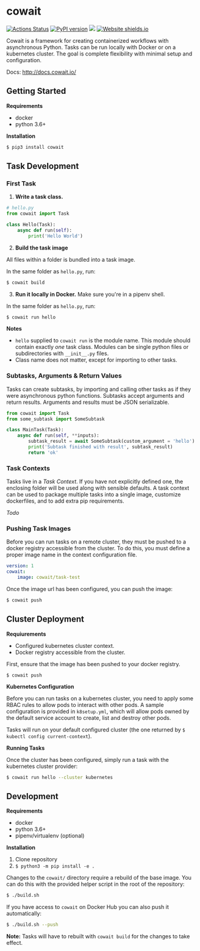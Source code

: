 # cowait

[![Actions Status](https://github.com/backtick-se/cowait/workflows/Tests/badge.svg)](https://github.com/backtick-se/cowait/actions)
[![PyPI version](https://img.shields.io/pypi/v/cowait.svg)](https://pypi.org/project/cowait/)
[![](https://img.shields.io/static/v1?label=docs&message=gitbook&color=blue)](http://docs.cowait.io/)
[![Website shields.io](https://img.shields.io/website-up-down-green-red/http/shields.io.svg)](http://cowait.io/)

Cowait is a framework for creating containerized workflows with asynchronous Python. Tasks can be run locally with Docker or on a kubernetes cluster. The goal is complete flexibility with minimal setup and configuration.

Docs: http://docs.cowait.io/

## Getting Started

**Requirements**
- docker
- python 3.6+

**Installation**

```bash
$ pip3 install cowait
```

## Task Development

### First Task

1. **Write a task class.**

```python
# hello.py
from cowait import Task

class Hello(Task):
    async def run(self):
        print('Hello World')
```

2. **Build the task image**

All files within a folder is bundled into a task image.

In the same folder as `hello.py`, run:

```bash
$ cowait build
```

3. **Run it locally in Docker.** Make sure you're in a pipenv shell.

In the same folder as `hello.py`, run:

```bash
$ cowait run hello
```

**Notes**
- `hello` supplied to `cowait run` is the module name. This module should contain exactly *one* task class. Modules can be single python files or subdirectories with `__init__.py` files.
- Class name does not matter, except for importing to other tasks.

### Subtasks, Arguments & Return Values

Tasks can create subtasks, by importing and calling other tasks as if they were asynchronous python functions. Subtasks accept arguments and return results. Arguments and results must be JSON serializable.

```python
from cowait import Task
from some_subtask import SomeSubtask

class MainTask(Task):
    async def run(self, **inputs):
        subtask_result = await SomeSubtask(custom_argument = 'hello')
        print('Subtask finished with result', subtask_result)
        return 'ok'
```

### Task Contexts

Tasks live in a *Task Context*. If you have not explicitly defined one, the enclosing folder will be used along with sensible defaults. A task context can be used to package multiple tasks into a single image, customize dockerfiles, and to add extra pip requirements.

*Todo*

### Pushing Task Images

Before you can run tasks on a remote cluster, they must be pushed to a docker registry accessible from the cluster. To do this, you must define a proper image name in the context configuration file.

```yaml
version: 1
cowait:
    image: cowait/task-test
```

Once the image url has been configured, you can push the image:

```bash
$ cowait push
```

## Cluster Deployment

**Requiurements**
- Configured kubernetes cluster context.
- Docker registry accessible from the cluster.

First, ensure that the image has been pushed to your docker registry.

```
$ cowait push
```

**Kubernetes Configuration**

Before you can run tasks on a kubernetes cluster, you need to apply some RBAC rules to allow pods to interact with other pods. A sample configuration is provided in `k8setup.yml`, which will allow pods owned by the default service account to create, list and destroy other pods.

Tasks will run on your default configured cluster (the one returned by `$ kubectl config current-context`).

**Running Tasks**

Once the cluster has been configured, simply run a task with the kubernetes cluster provider:

```bash
$ cowait run hello --cluster kubernetes
```

## Development

**Requirements**
- docker
- python 3.6+
- pipenv/virtualenv (optional)

**Installation**

1. Clone repository
1. `$ python3 -m pip install -e .`

Changes to the `cowait/` directory require a rebuild of the base image. You can do this with the provided helper script in the root of the repository:

```bash
$ ./build.sh
```

If you have access to `cowait` on Docker Hub you can also push it automatically:

```bash
$ ./build.sh --push
```

**Note:** Tasks will have to rebuilt with `cowait build` for the changes to take effect.
